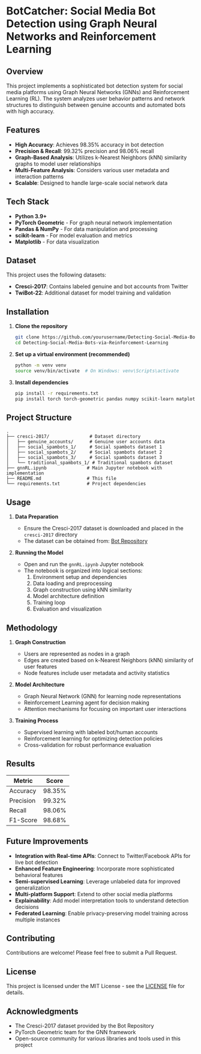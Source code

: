 # BotCatcher: Social Media Bot Detection using Graph Neural Networks and Reinforcement Learning

## Overview
This project implements a sophisticated bot detection system for social media platforms using Graph Neural Networks (GNNs) and Reinforcement Learning (RL). The system analyzes user behavior patterns and network structures to distinguish between genuine accounts and automated bots with high accuracy.

## Features
- **High Accuracy**: Achieves 98.35% accuracy in bot detection
- **Precision & Recall**: 99.32% precision and 98.06% recall
- **Graph-Based Analysis**: Utilizes k-Nearest Neighbors (kNN) similarity graphs to model user relationships
- **Multi-Feature Analysis**: Considers various user metadata and interaction patterns
- **Scalable**: Designed to handle large-scale social network data

## Tech Stack
- **Python 3.9+**
- **PyTorch Geometric** - For graph neural network implementation
- **Pandas & NumPy** - For data manipulation and processing
- **scikit-learn** - For model evaluation and metrics
- **Matplotlib** - For data visualization

## Dataset
This project uses the following datasets:
- **Cresci-2017**: Contains labeled genuine and bot accounts from Twitter
- **TwiBot-22**: Additional dataset for model training and validation

## Installation

1. **Clone the repository**
   ```bash
   git clone https://github.com/yourusername/Detecting-Social-Media-Bots-via-Reinforcement-Learning.git
   cd Detecting-Social-Media-Bots-via-Reinforcement-Learning
   ```

2. **Set up a virtual environment (recommended)**
   ```bash
   python -m venv venv
   source venv/bin/activate  # On Windows: venv\Scripts\activate
   ```

3. **Install dependencies**
   ```bash
   pip install -r requirements.txt
   pip install torch torch-geometric pandas numpy scikit-learn matplotlib
   ```

## Project Structure
```
.
├── cresci-2017/               # Dataset directory
│   ├── genuine_accounts/      # Genuine user accounts data
│   ├── social_spambots_1/     # Social spambots dataset 1
│   ├── social_spambots_2/     # Social spambots dataset 2
│   ├── social_spambots_3/     # Social spambots dataset 3
│   └── traditional_spambots_1/ # Traditional spambots dataset
├── gnnRL.ipynb               # Main Jupyter notebook with implementation
├── README.md                 # This file
└── requirements.txt          # Project dependencies
```

## Usage

1. **Data Preparation**
   - Ensure the Cresci-2017 dataset is downloaded and placed in the `cresci-2017` directory
   - The dataset can be obtained from: [Bot Repository](https://botometer.osome.iu.edu/bot-repository/datasets.html)

2. **Running the Model**
   - Open and run the `gnnRL.ipynb` Jupyter notebook
   - The notebook is organized into logical sections:
     1. Environment setup and dependencies
     2. Data loading and preprocessing
     3. Graph construction using kNN similarity
     4. Model architecture definition
     5. Training loop
     6. Evaluation and visualization

## Methodology

1. **Graph Construction**
   - Users are represented as nodes in a graph
   - Edges are created based on k-Nearest Neighbors (kNN) similarity of user features
   - Node features include user metadata and activity statistics

2. **Model Architecture**
   - Graph Neural Network (GNN) for learning node representations
   - Reinforcement Learning agent for decision making
   - Attention mechanisms for focusing on important user interactions

3. **Training Process**
   - Supervised learning with labeled bot/human accounts
   - Reinforcement learning for optimizing detection policies
   - Cross-validation for robust performance evaluation

## Results

| Metric    | Score   |
|-----------|---------|
| Accuracy  | 98.35%  |
| Precision | 99.32%  |
| Recall    | 98.06%  |
| F1-Score  | 98.68%  |

## Future Improvements

- **Integration with Real-time APIs**: Connect to Twitter/Facebook APIs for live bot detection
- **Enhanced Feature Engineering**: Incorporate more sophisticated behavioral features
- **Semi-supervised Learning**: Leverage unlabeled data for improved generalization
- **Multi-platform Support**: Extend to other social media platforms
- **Explainability**: Add model interpretation tools to understand detection decisions
- **Federated Learning**: Enable privacy-preserving model training across multiple instances

## Contributing

Contributions are welcome! Please feel free to submit a Pull Request.

## License

This project is licensed under the MIT License - see the [LICENSE](LICENSE) file for details.

## Acknowledgments
- The Cresci-2017 dataset provided by the Bot Repository
- PyTorch Geometric team for the GNN framework
- Open-source community for various libraries and tools used in this project